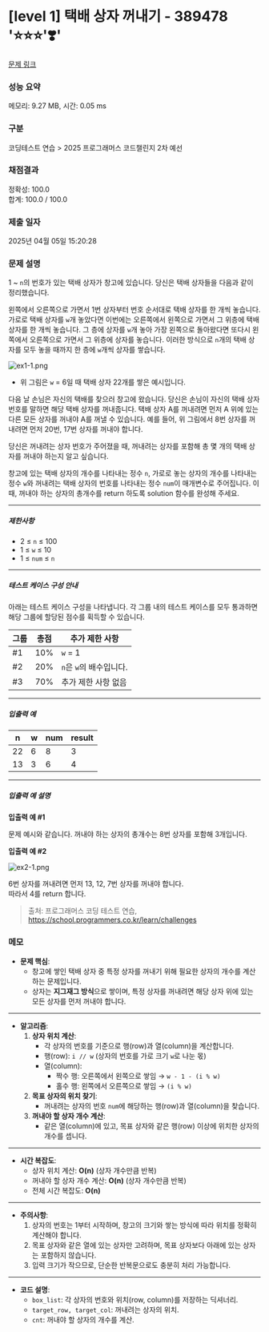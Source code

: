 # [level 1] 택배 상자 꺼내기 - 389478 '⭐⭐⭐'❣️'

[문제 링크](https://school.programmers.co.kr/learn/courses/30/lessons/389478) 

### 성능 요약

메모리: 9.27 MB, 시간: 0.05 ms

### 구분

코딩테스트 연습 > 2025 프로그래머스 코드챌린지 2차 예선

### 채점결과

정확성: 100.0<br/>합계: 100.0 / 100.0

### 제출 일자

2025년 04월 05일 15:20:28

### 문제 설명

<p>1 ~ <code>n</code>의 번호가 있는 택배 상자가 창고에 있습니다. 당신은 택배 상자들을 다음과 같이 정리했습니다.</p>

<p>왼쪽에서 오른쪽으로 가면서 1번 상자부터 번호 순서대로 택배 상자를 한 개씩 놓습니다. 가로로 택배 상자를 <code>w</code>개 놓았다면 이번에는 오른쪽에서 왼쪽으로 가면서 그 위층에 택배 상자를 한 개씩 놓습니다. 그 층에 상자를 <code>w</code>개 놓아 가장 왼쪽으로 돌아왔다면 또다시 왼쪽에서 오른쪽으로 가면서 그 위층에 상자를 놓습니다. 이러한 방식으로 <code>n</code>개의 택배 상자를 모두 놓을 때까지 한 층에 <code>w</code>개씩 상자를 쌓습니다.</p>

<p><img src="https://grepp-programmers.s3.ap-northeast-2.amazonaws.com/files/production/e06b4c0d-0ce6-4a2d-8ad4-ba20f9398145/ex1-1.png" title="" alt="ex1-1.png"></p>

<ul>
<li>위 그림은 <code>w</code> = 6일 때 택배 상자 22개를 쌓은 예시입니다.</li>
</ul>

<p>다음 날 손님은 자신의 택배를 찾으러 창고에 왔습니다. 당신은 손님이 자신의 택배 상자 번호를 말하면 해당 택배 상자를 꺼내줍니다. 택배 상자 A를 꺼내려면 먼저 A 위에 있는 다른 모든 상자를 꺼내야 A를 꺼낼 수 있습니다. 예를 들어, 위 그림에서 8번 상자를 꺼내려면 먼저 20번, 17번 상자를 꺼내야 합니다.</p>

<p>당신은 꺼내려는 상자 번호가 주어졌을 때, 꺼내려는 상자를 포함해 총 몇 개의 택배 상자를 꺼내야 하는지 알고 싶습니다.</p>

<p>창고에 있는 택배 상자의 개수를 나타내는 정수 <code>n</code>, 가로로 놓는 상자의 개수를 나타내는 정수 <code>w</code>와 꺼내려는 택배 상자의 번호를 나타내는 정수 <code>num</code>이 매개변수로 주어집니다. 이때, 꺼내야 하는 상자의 총개수를 return 하도록 solution 함수를 완성해 주세요.</p>

<hr>

<h5>제한사항</h5>

<ul>
<li>2 ≤ <code>n</code> ≤ 100</li>
<li>1 ≤ <code>w</code> ≤ 10</li>
<li>1 ≤ <code>num</code> ≤ <code>n</code></li>
</ul>

<hr>

<h5>테스트 케이스 구성 안내</h5>

<p>아래는 테스트 케이스 구성을 나타냅니다. 각 그룹 내의 테스트 케이스를 모두 통과하면 해당 그룹에 할당된 점수를 획득할 수 있습니다.</p>
<table class="table">
        <thead><tr>
<th>그룹</th>
<th>총점</th>
<th>추가 제한 사항</th>
</tr>
</thead>
        <tbody><tr>
<td>#1</td>
<td>10%</td>
<td><code>w</code> = 1</td>
</tr>
<tr>
<td>#2</td>
<td>20%</td>
<td><code>n</code>은 <code>w</code>의 배수입니다.</td>
</tr>
<tr>
<td>#3</td>
<td>70%</td>
<td>추가 제한 사항 없음</td>
</tr>
</tbody>
      </table>
<hr>

<h5>입출력 예</h5>
<table class="table">
        <thead><tr>
<th>n</th>
<th>w</th>
<th>num</th>
<th>result</th>
</tr>
</thead>
        <tbody><tr>
<td>22</td>
<td>6</td>
<td>8</td>
<td>3</td>
</tr>
<tr>
<td>13</td>
<td>3</td>
<td>6</td>
<td>4</td>
</tr>
</tbody>
      </table>
<hr>

<h5>입출력 예 설명</h5>

<p><strong>입출력 예 #1</strong></p>

<p>문제 예시와 같습니다. 꺼내야 하는 상자의 총개수는 8번 상자를 포함해 3개입니다.</p>

<p><strong>입출력 예 #2</strong></p>

<p><img src="https://grepp-programmers.s3.ap-northeast-2.amazonaws.com/files/production/cb4cf30d-2313-40ff-8366-86841f603ae6/ex2-1.png" title="" alt="ex2-1.png"></p>

<p>6번 상자를 꺼내려면 먼저 13, 12, 7번 상자를 꺼내야 합니다.<br>
따라서 4를 return 합니다.</p>


> 출처: 프로그래머스 코딩 테스트 연습, https://school.programmers.co.kr/learn/challenges

### 메모

- **문제 핵심**:
  - 창고에 쌓인 택배 상자 중 특정 상자를 꺼내기 위해 필요한 상자의 개수를 계산하는 문제입니다.
  - 상자는 **지그재그 방식**으로 쌓이며, 특정 상자를 꺼내려면 해당 상자 위에 있는 모든 상자를 먼저 꺼내야 합니다.

---

- **알고리즘**:
  1. **상자 위치 계산**:
     - 각 상자의 번호를 기준으로 행(row)과 열(column)을 계산합니다.
     - 행(row): `i // w` (상자의 번호를 가로 크기 `w`로 나눈 몫)
     - 열(column):
       - 짝수 행: 오른쪽에서 왼쪽으로 쌓임 → `w - 1 - (i % w)`
       - 홀수 행: 왼쪽에서 오른쪽으로 쌓임 → `(i % w)`
  2. **목표 상자의 위치 찾기**:
     - 꺼내려는 상자의 번호 `num`에 해당하는 행(row)과 열(column)을 찾습니다.
  3. **꺼내야 할 상자 개수 계산**:
     - 같은 열(column)에 있고, 목표 상자와 같은 행(row) 이상에 위치한 상자의 개수를 셉니다.

---

- **시간 복잡도**:
  - 상자 위치 계산: **O(n)** (상자 개수만큼 반복)
  - 꺼내야 할 상자 개수 계산: **O(n)** (상자 개수만큼 반복)
  - 전체 시간 복잡도: **O(n)**

---

- **주의사항**:
  1. 상자의 번호는 1부터 시작하며, 창고의 크기와 쌓는 방식에 따라 위치를 정확히 계산해야 합니다.
  2. 목표 상자와 같은 열에 있는 상자만 고려하며, 목표 상자보다 아래에 있는 상자는 포함하지 않습니다.
  3. 입력 크기가 작으므로, 단순한 반복문으로도 충분히 처리 가능합니다.

---

- **코드 설명**:
  - `box_list`: 각 상자의 번호와 위치(row, column)를 저장하는 딕셔너리.
  - `target_row, target_col`: 꺼내려는 상자의 위치.
  - `cnt`: 꺼내야 할 상자의 개수를 계산.